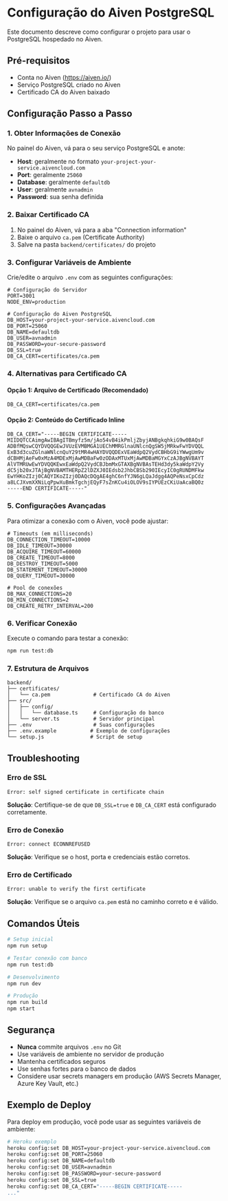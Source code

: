 # Configuração do Aiven PostgreSQL

Este documento descreve como configurar o projeto para usar o PostgreSQL hospedado no Aiven.

## Pré-requisitos

- Conta no Aiven (https://aiven.io/)
- Serviço PostgreSQL criado no Aiven
- Certificado CA do Aiven baixado

## Configuração Passo a Passo

### 1. Obter Informações de Conexão

No painel do Aiven, vá para o seu serviço PostgreSQL e anote:
- **Host**: geralmente no formato `your-project-your-service.aivencloud.com`
- **Port**: geralmente `25060`
- **Database**: geralmente `defaultdb`
- **User**: geralmente `avnadmin`
- **Password**: sua senha definida

### 2. Baixar Certificado CA

1. No painel do Aiven, vá para a aba "Connection information"
2. Baixe o arquivo `ca.pem` (Certificate Authority)
3. Salve na pasta `backend/certificates/` do projeto

### 3. Configurar Variáveis de Ambiente

Crie/edite o arquivo `.env` com as seguintes configurações:

```env
# Configuração do Servidor
PORT=3001
NODE_ENV=production

# Configuração do Aiven PostgreSQL
DB_HOST=your-project-your-service.aivencloud.com
DB_PORT=25060
DB_NAME=defaultdb
DB_USER=avnadmin
DB_PASSWORD=your-secure-password
DB_SSL=true
DB_CA_CERT=certificates/ca.pem
```

### 4. Alternativas para Certificado CA

#### Opção 1: Arquivo de Certificado (Recomendado)
```env
DB_CA_CERT=certificates/ca.pem
```

#### Opção 2: Conteúdo do Certificado Inline
```env
DB_CA_CERT="-----BEGIN CERTIFICATE-----
MIIDQTCCAimgAwIBAgITBmyfz5m/jAo54vB4ikPmljZbyjANBgkqhkiG9w0BAQsF
ADBfMQswCQYDVQQGEwJVUzEVMBMGA1UEChMMRGlnaUNlcnQgSW5jMRkwFwYDVQQL
ExB3d3cuZGlnaWNlcnQuY29tMR4wHAYDVQQDExVEaWdpQ2VydCBHbG9iYWwgUm9v
dCBHMjAeFw0xMzA4MDExMjAwMDBaFw0zODAxMTUxMjAwMDBaMGYxCzAJBgNVBAYT
AlVTMRUwEwYDVQQKEwxEaWdpQ2VydCBJbmMxGTAXBgNVBAsTEHd3dy5kaWdpY2Vy
dC5jb20xJTAjBgNVBAMTHERpZ2lDZXJ0IEdsb2JhbCBSb290IEcyIC0gRUNDMFkw
EwYHKoZIzj0CAQYIKoZIzj0DAQcDQgAE4ghC6nfYJN6gLQaJdgg4AQPeNsxCpCdz
a8LCJXvmXXNiLqPpwXuBmkTgchjEQyF7sZnKCu4iOLOV9sIYPUEzCKiUaAcaBQ0z
-----END CERTIFICATE-----"
```

### 5. Configurações Avançadas

Para otimizar a conexão com o Aiven, você pode ajustar:

```env
# Timeouts (em milliseconds)
DB_CONNECTION_TIMEOUT=10000
DB_IDLE_TIMEOUT=30000
DB_ACQUIRE_TIMEOUT=60000
DB_CREATE_TIMEOUT=8000
DB_DESTROY_TIMEOUT=5000
DB_STATEMENT_TIMEOUT=30000
DB_QUERY_TIMEOUT=30000

# Pool de conexões
DB_MAX_CONNECTIONS=20
DB_MIN_CONNECTIONS=2
DB_CREATE_RETRY_INTERVAL=200
```

### 6. Verificar Conexão

Execute o comando para testar a conexão:

```bash
npm run test:db
```

### 7. Estrutura de Arquivos

```
backend/
├── certificates/
│   └── ca.pem              # Certificado CA do Aiven
├── src/
│   ├── config/
│   │   └── database.ts     # Configuração do banco
│   └── server.ts           # Servidor principal
├── .env                    # Suas configurações
├── .env.example           # Exemplo de configurações
└── setup.js               # Script de setup
```

## Troubleshooting

### Erro de SSL
```
Error: self signed certificate in certificate chain
```
**Solução**: Certifique-se de que `DB_SSL=true` e `DB_CA_CERT` está configurado corretamente.

### Erro de Conexão
```
Error: connect ECONNREFUSED
```
**Solução**: Verifique se o host, porta e credenciais estão corretos.

### Erro de Certificado
```
Error: unable to verify the first certificate
```
**Solução**: Verifique se o arquivo `ca.pem` está no caminho correto e é válido.

## Comandos Úteis

```bash
# Setup inicial
npm run setup

# Testar conexão com banco
npm run test:db

# Desenvolvimento
npm run dev

# Produção
npm run build
npm start
```

## Segurança

- **Nunca** commite arquivos `.env` no Git
- Use variáveis de ambiente no servidor de produção
- Mantenha certificados seguros
- Use senhas fortes para o banco de dados
- Considere usar secrets managers em produção (AWS Secrets Manager, Azure Key Vault, etc.)

## Exemplo de Deploy

Para deploy em produção, você pode usar as seguintes variáveis de ambiente:

```bash
# Heroku exemplo
heroku config:set DB_HOST=your-project-your-service.aivencloud.com
heroku config:set DB_PORT=25060
heroku config:set DB_NAME=defaultdb
heroku config:set DB_USER=avnadmin
heroku config:set DB_PASSWORD=your-secure-password
heroku config:set DB_SSL=true
heroku config:set DB_CA_CERT="-----BEGIN CERTIFICATE-----
..."
```
